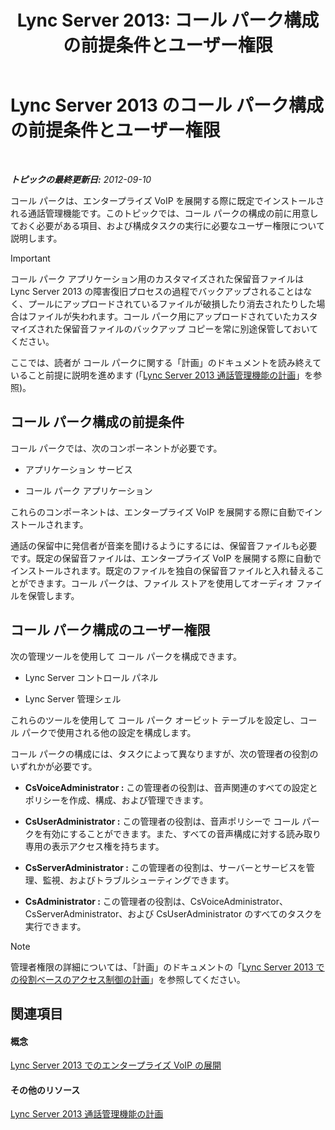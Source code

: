 ﻿---
title: 'Lync Server 2013: コール パーク構成の前提条件とユーザー権限'
TOCTitle: コール パーク構成の前提条件とユーザー権限
ms:assetid: 25b8cfe0-e4e7-487c-9e78-8c040f629059
ms:mtpsurl: https://technet.microsoft.com/ja-jp/library/Gg425730(v=OCS.15)
ms:contentKeyID: 48271581
ms.date: 05/19/2016
mtps_version: v=OCS.15
ms.translationtype: HT
---

# Lync Server 2013 のコール パーク構成の前提条件とユーザー権限

 

_**トピックの最終更新日:** 2012-09-10_

コール パークは、エンタープライズ VoIP を展開する際に既定でインストールされる通話管理機能です。このトピックでは、コール パークの構成の前に用意しておく必要がある項目、および構成タスクの実行に必要なユーザー権限について説明します。


> [!IMPORTANT]
> コール パーク アプリケーション用のカスタマイズされた保留音ファイルは Lync Server 2013 の障害復旧プロセスの過程でバックアップされることはなく、プールにアップロードされているファイルが破損したり消去されたりした場合はファイルが失われます。コール パーク用にアップロードされていたカスタマイズされた保留音ファイルのバックアップ コピーを常に別途保管しておいてください。



ここでは、読者が コール パークに関する「計画」のドキュメントを読み終えていること前提に説明を進めます (「[Lync Server 2013 通話管理機能の計画](lync-server-2013-planning-for-call-management-features.md)」を参照)。

## コール パーク構成の前提条件

コール パークでは、次のコンポーネントが必要です。

  - アプリケーション サービス

  - コール パーク アプリケーション

これらのコンポーネントは、エンタープライズ VoIP を展開する際に自動でインストールされます。

通話の保留中に発信者が音楽を聞けるようにするには、保留音ファイルも必要です。既定の保留音ファイルは、エンタープライズ VoIP を展開する際に自動でインストールされます。既定のファイルを独自の保留音ファイルと入れ替えることができます。コール パークは、ファイル ストアを使用してオーディオ ファイルを保管します。

## コール パーク構成のユーザー権限

次の管理ツールを使用して コール パークを構成できます。

  - Lync Server コントロール パネル

  - Lync Server 管理シェル

これらのツールを使用して コール パーク オービット テーブルを設定し、コール パークで使用される他の設定を構成します。

コール パークの構成には、タスクによって異なりますが、次の管理者の役割のいずれかが必要です。

  - **CsVoiceAdministrator :** この管理者の役割は、音声関連のすべての設定とポリシーを作成、構成、および管理できます。

  - **CsUserAdministrator :** この管理者の役割は、音声ポリシーで コール パークを有効にすることができます。また、すべての音声構成に対する読み取り専用の表示アクセス権を持ちます。

  - **CsServerAdministrator :** この管理者の役割は、サーバーとサービスを管理、監視、およびトラブルシューティングできます。

  - **CsAdministrator :** この管理者の役割は、CsVoiceAdministrator、CsServerAdministrator、および CsUserAdministrator のすべてのタスクを実行できます。

> [!NOTE]
> 管理者権限の詳細については、「計画」のドキュメントの「<a href="lync-server-2013-planning-for-role-based-access-control.md">Lync Server 2013 での役割ベースのアクセス制御の計画</a>」を参照してください。


## 関連項目

#### 概念

[Lync Server 2013 でのエンタープライズ VoIP の展開](lync-server-2013-deploying-enterprise-voice.md)  

#### その他のリソース

[Lync Server 2013 通話管理機能の計画](lync-server-2013-planning-for-call-management-features.md)


